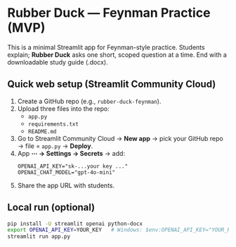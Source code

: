 
# Rubber Duck — Feynman Practice (MVP)

This is a minimal Streamlit app for Feynman-style practice. Students explain; **Rubber Duck** asks one short, scoped question at a time. End with a downloadable study guide (.docx).

## Quick web setup (Streamlit Community Cloud)

1. Create a GitHub repo (e.g., `rubber-duck-feynman`).
2. Upload three files into the repo:
   - `app.py`
   - `requirements.txt`
   - `README.md`
3. Go to Streamlit Community Cloud → **New app** → pick your GitHub repo → file = `app.py` → **Deploy**.
4. App **⋯ → Settings → Secrets** → add:
   ```
   OPENAI_API_KEY="sk-...your key ..."
   OPENAI_CHAT_MODEL="gpt-4o-mini"
   ```
5. Share the app URL with students.

## Local run (optional)

```bash
pip install -U streamlit openai python-docx
export OPENAI_API_KEY=YOUR_KEY   # Windows: $env:OPENAI_API_KEY="YOUR_KEY"
streamlit run app.py
```
